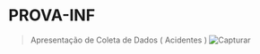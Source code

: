 # PROVA-INF
> Apresentação de Coleta de Dados ( Acidentes ) 
![Capturar](https://github.com/isabelacardd/PROVA-INF/assets/163482917/2fe7bcf0-5166-4085-9822-bbd69897c1ab)
